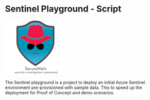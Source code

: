 # Sentinel Playground - Script

![logo](https://github.com/SecureHats/Sentinel-playground/blob/main/media/securehats-layers-200x.png)

The Sentinel playground is a project to deploy an initial Azure Sentinel environment pre-provisioned with sample data. 
This to speed up the deployment for Proof of Concept and demo scenarios.

